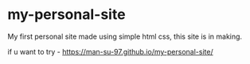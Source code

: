 # my-personal-site
My first personal site made using simple html css, this site is in making.

if u want to try - 
https://man-su-97.github.io/my-personal-site/

